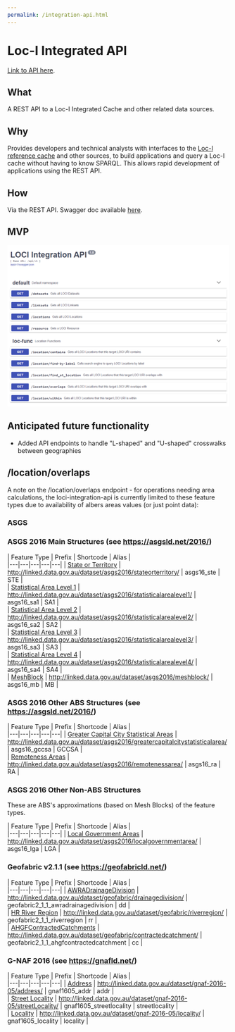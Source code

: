 ```yaml
---
permalink: /integration-api.html
---
```


# Loc-I Integrated API

[Link to API here](https://api2.loci.cat).

## What

A REST API to a Loc-I Integrated Cache and other related data sources.
     
## Why

Provides developers and technical analysts with interfaces to the [Loc-I reference cache](ref-cache.md) and other sources, to build applications and query a Loc-I cache without having to know SPARQL. This allows rapid development of applications using the REST API.

## How 

Via the REST API. Swagger doc available [here](https://api.loci.cat/api/v1/doc).

     
## MVP 

![Loc-I Technical Architecture Overview](images/loci-integrated-api-1.PNG "Loc-I Technical Architecture Overview")


## Anticipated future functionality

* Added API endpoints to handle "L-shaped" and "U-shaped" crosswalks between geographies


## /location/overlaps 

A note on the /location/overlaps endpoint - for operations needing area calculations, the loci-integration-api is currently limited to these feature types due to availability of albers areas values (or just point data):

### ASGS


### ASGS 2016 Main Structures (see https://asgsld.net/2016/)

| Feature Type  | Prefix | Shortcode | Alias  |  
|---|---|---|---|---|
| [State or Territory](https://asgsld.net/2016/stateorterritory/)  | http://linked.data.gov.au/dataset/asgs2016/stateorterritory/  | asgs16_ste  |  STE |  
| [Statistical Area Level 1](https://asgsld.net/2016/statisticalarealevel1/)  | http://linked.data.gov.au/dataset/asgs2016/statisticalarealevel1/   |  asgs16_sa1 |  SA1 |  
| [Statistical Area Level 2](https://asgsld.net/2016/statisticalarealevel2/)  | http://linked.data.gov.au/dataset/asgs2016/statisticalarealevel2/   |  asgs16_sa2 |  SA2 |  
| [Statistical Area Level 3](https://asgsld.net/2016/statisticalarealevel3/)  |  http://linked.data.gov.au/dataset/asgs2016/statisticalarealevel3/ |  asgs16_sa3 | SA3  |  
| [Statistical Area Level 4](https://asgsld.net/2016/statisticalarealevel4/)  |  http://linked.data.gov.au/dataset/asgs2016/statisticalarealevel4/ |  asgs16_sa4 |  SA4 |  
| [MeshBlock](https://asgsld.net/2016/meshblock/)  | http://linked.data.gov.au/dataset/asgs2016/meshblock/  |  asgs16_mb | MB  |  

### ASGS 2016 Other ABS Structures (see https://asgsld.net/2016/)

| Feature Type  | Prefix | Shortcode | Alias  |  
|---|---|---|---|---|
| [Greater Capital City Statistical Areas](https://asgsld.net/2016/greatercapitalcitystatisticalarea/)  | http://linked.data.gov.au/dataset/asgs2016/greatercapitalcitystatisticalarea/   |  asgs16_gccsa |  GCCSA |  
| [Remoteness Areas](https://asgsld.net/2016/remotenessarea/)  |  http://linked.data.gov.au/dataset/asgs2016/remotenessarea/ |  asgs16_ra | RA  |  

### ASGS 2016 Other Non-ABS Structures 

These are ABS's approximations (based on Mesh Blocks) of the feature types.

| Feature Type  | Prefix | Shortcode | Alias  |  
|---|---|---|---|---|
| [Local Government Areas](https://asgsld.net/2016/localgovernmentarea/)  | http://linked.data.gov.au/dataset/asgs2016/localgovernmentarea/  | asgs16_lga  |  LGA |  


### Geofabric v2.1.1 (see https://geofabricld.net/)

| Feature Type  | Prefix | Shortcode | Alias  |  
|---|---|---|---|---|
| [AWRADrainageDivision](https://geofabricld.net/drainagedivision/)  | http://linked.data.gov.au/dataset/geofabric/drainagedivision/  | geofabric2_1_1_awradrainagedivision  |  dd |  
| [HR River Region](https://geofabricld.net/riverregion/)  | http://linked.data.gov.au/dataset/geofabric/riverregion/  | geofabric2_1_1_riverregion  |  rr |  
| [AHGFContractedCatchments](https://geofabricld.net/contractedcatchment/)  | http://linked.data.gov.au/dataset/geofabric/contractedcatchment/  | geofabric2_1_1_ahgfcontractedcatchment  |  cc | 
 

### G-NAF 2016 (see https://gnafld.net/)


| Feature Type  | Prefix | Shortcode | Alias  |  
|---|---|---|---|---|
| [Address](https://gnafld.net/2016-05/address/)  | http://linked.data.gov.au/dataset/gnaf-2016-05/address/  | gnaf1605_addr  |  addr |  
| [Street Locality](https://gnafld.net/2016-05/streetLocality/)  | http://linked.data.gov.au/dataset/gnaf-2016-05/streetLocality/  | gnaf1605_streetlocality  |  streetlocality |  
| [Locality](https://gnafld.net/2016-05/locality/)  | http://linked.data.gov.au/dataset/gnaf-2016-05/locality/  | gnaf1605_locality  |  locality | 
